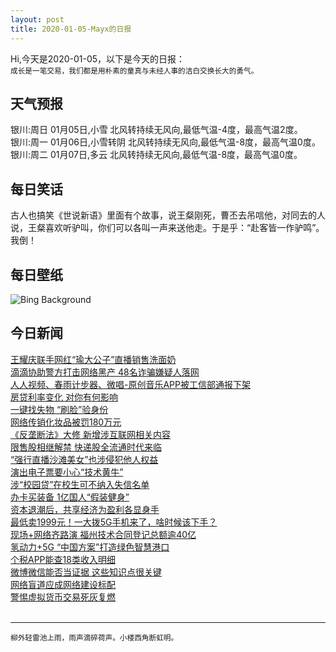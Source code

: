 ```yaml
---
layout: post
title: 2020-01-05-Mayx的日报
---
```


Hi,今天是2020-01-05，以下是今天的日报：<br><small>
成长是一笔交易，我们都是用朴素的童真与未经人事的洁白交换长大的勇气。</small><!--more-->
## 天气预报
银川:周日 01月05日,小雪 北风转持续无风向,最低气温-4度，最高气温2度。<br>银川:周一 01月06日,小雪转阴 北风转持续无风向,最低气温-8度，最高气温0度。<br>银川:周二 01月07日,多云 北风转持续无风向,最低气温-8度，最高气温0度。
## 每日笑话
古人也搞笑《世说新语》里面有个故事，说王粲刚死，曹丕去吊唁他，对同去的人说，王粲喜欢听驴叫，你们可以各叫一声来送他走。于是乎：“赴客皆一作驴鸣”。我倒！
## 每日壁纸
![Bing Background](https://cn.bing.com/th?id=OHR.WhiteLeviathan_EN-US7446083482_1920x1080.jpg&rf=LaDigue_1920x1080.jpg&pid=hp "Sperm whale mother and albino baby swimming off the coast of Portugal (© Flip Nicklin/Minden Pictures)")
## 今日新闻

[王耀庆联手网红“瑜大公子”直播销售洗面奶](http://it.people.com.cn/n1/2020/0103/c1009-31534257.html)   
[滴滴协助警方打击网络黑产 48名诈骗嫌疑人落网](http://it.people.com.cn/n1/2020/0103/c1009-31534302.html)   
[人人视频、春雨计步器、微唱-原创音乐APP被工信部通报下架](http://it.people.com.cn/n1/2020/0103/c1009-31534203.html)   
[房贷利率变化 对你有何影响](http://it.people.com.cn/n1/2020/0103/c1009-31533342.html)   
[一键找失物 “刷脸”验身份](http://it.people.com.cn/n1/2020/0103/c1009-31533443.html)   
[网络传销化妆品被罚180万元](http://it.people.com.cn/n1/2020/0103/c1009-31533451.html)   
[《反垄断法》大修 新增涉互联网相关内容](http://it.people.com.cn/n1/2020/0103/c1009-31533091.html)   
[限售股相继解禁 快递股全流通时代来临](http://it.people.com.cn/n1/2020/0103/c1009-31533194.html)   
[“强行直播沙滩美女”也涉侵犯他人权益](http://it.people.com.cn/n1/2020/0103/c1009-31533138.html)   
[演出电子票要小心“技术黄牛”](http://it.people.com.cn/n1/2020/0103/c1009-31533429.html)   
[涉“校园贷”在校生可不纳入失信名单](http://it.people.com.cn/n1/2020/0103/c1009-31533391.html)   
[办卡买装备 1亿国人“假装健身”](http://it.people.com.cn/n1/2020/0103/c1009-31533415.html)   
[资本退潮后，共享经济为盈利各显身手](http://it.people.com.cn/n1/2020/0103/c1009-31533374.html)   
[最低卖1999元！一大拨5G手机来了，啥时候该下手？](http://it.people.com.cn/n1/2020/0103/c1009-31533382.html)   
[现场+网络齐路演 福州技术合同登记总额逾40亿](http://it.people.com.cn/n1/2020/0103/c1009-31533025.html)   
[氢动力+5G “中国方案”打造绿色智慧港口](http://it.people.com.cn/n1/2020/0103/c1009-31533027.html)   
[个税APP能查18类收入明细](http://it.people.com.cn/n1/2020/0103/c1009-31533040.html)   
[微博微信能否当证据 这些知识点很关键](http://it.people.com.cn/n1/2020/0103/c1009-31533028.html)   
[网络盲道应成网络建设标配](http://it.people.com.cn/n1/2020/0103/c1009-31533073.html)   
[警惕虚拟货币交易死灰复燃](http://it.people.com.cn/n1/2020/0103/c1009-31533053.html)   
<br />

***

<small>柳外轻雷池上雨，雨声滴碎荷声。小楼西角断虹明。</small>
